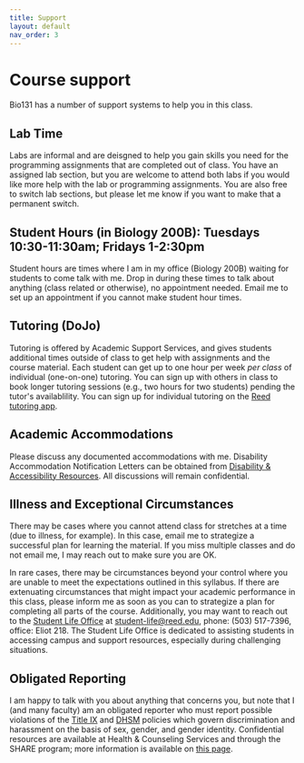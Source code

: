 ```yaml
---
title: Support
layout: default
nav_order: 3
---
```


# Course support

Bio131 has a number of support systems to help you in this class. 

## Lab Time

Labs are informal and are deisgned to help you gain skills you need for the programming assignments that are completed out of class. You have an assigned lab section, but you are welcome to attend both labs if you would like more help with the lab or programming assignments. You are also free to switch lab sections, but please let me know if you want to make that a permanent switch.

## Student Hours (in Biology 200B): Tuesdays 10:30-11:30am; Fridays 1-2:30pm

Student hours are times where I am in my office (Biology 200B) waiting for students to come talk with me. Drop in during these times to talk about anything (class related or otherwise), no appointment needed. Email me to set up an appointment if you cannot make student hour times.

## Tutoring (DoJo)

Tutoring is offered by Academic Support Services, and gives students additional times outside of class to get help with assignments and the course material. Each student can get up to one hour per week _per class_ of individual (one-on-one) tutoring.  You can sign up with others in class to book longer tutoring sessions (e.g., two hours for two students) pending the tutor's availablility. You can sign up for individual tutoring on the [Reed tutoring app](https://iris.reed.edu/tutor/tutors/profiles).

## Academic Accommodations

Please discuss any documented accommodations with me. Disability Accommodation Notification Letters can be obtained from [Disability & Accessibility Resources](https://www.reed.edu/disability-resources/).  All discussions will remain confidential.  

## Illness and Exceptional Circumstances

There may be cases where you cannot attend class for stretches at a time (due to illness, for example). In this case, email me to strategize a successful plan for learning the material. If you miss multiple classes and do not email me, I may reach out to make sure you are OK. 

In rare cases, there may be circumstances beyond your control where you are unable to meet the expectations outlined in this syllabus. If there are extenuating circumstances that might impact your academic performance in this class, please inform me as soon as you can to strategize a plan for completing all parts of the course. Additionally, you may want to reach out to the [Student Life Office](https://www.reed.edu/student-life/) at student-life@reed.edu, phone: (503) 517-7396, office: Eliot 218. The Student Life Office is dedicated to assisting students in accessing campus and support resources, especially during challenging situations.

## Obligated Reporting

I am happy to talk with you about anything that concerns you, but note that I (and many faculty) am an obligated reporter who must report possible violations of the [Title IX](https://www.reed.edu/governance/title-ix-policy/) and [DHSM](https://www.reed.edu/guidebook/comm_pol/dhsm_policy.html) policies which govern discrimination and harassment on the basis of sex, gender, and gender identity. Confidential resources are available at Health & Counseling Services and through the SHARE program; more information is available on [this page](https://www.reed.edu/student-life/concerned/confidentiality-obligatory-reporting.html).
